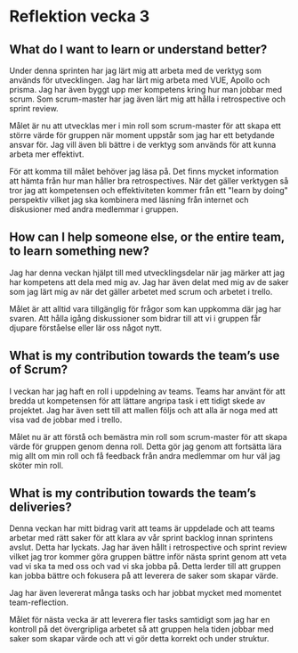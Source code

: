 # Reflektion vecka 3
## What do I want to learn or understand better?
Under denna sprinten har jag lärt mig att arbeta med de verktyg som används för utvecklingen. Jag har lärt mig arbeta med VUE, Apollo och prisma. Jag har även byggt upp mer kompetens kring hur man jobbar med scrum. Som scrum-master har jag även lärt mig att hålla i retrospective och sprint review.

Målet är nu att utvecklas mer i min roll som scrum-master för att skapa ett större värde för gruppen när moment uppstår som jag har ett betydande ansvar för. Jag vill även bli bättre i de verktyg som används för att kunna arbeta mer effektivt.

För att komma till målet behöver jag läsa på. Det finns mycket information att hämta från hur man håller bra retrospectives. När det gäller verktygen så tror jag att kompetensen och effektiviteten kommer från ett "learn by doing" perspektiv vilket jag ska kombinera med läsning från internet och diskusioner med andra medlemmar i gruppen.
## How can I help someone else, or the entire team, to learn something new?
Jag har denna veckan hjälpt till med utvecklingsdelar när jag märker att jag har kompetens att dela med mig av. Jag har även delat med mig av de saker som jag lärt mig av när det gäller arbetet med scrum och arbetet i trello. 

Målet är att alltid vara tillgänglig för frågor som kan uppkomma där jag har svaren. Att hålla igång diskussioner som bidrar till att vi i gruppen får djupare förståelse eller lär oss något nytt. 
## What is my contribution towards the team’s use of Scrum?
I veckan har jag haft en roll i uppdelning av teams. Teams har använt för att bredda ut kompetensen för att lättare angripa task i ett tidigt skede av projektet. Jag har även sett till att mallen följs och att alla är noga med att visa vad de jobbar med i trello. 

Målet nu är att förstå och bemästra min roll som scrum-master för att skapa värde för gruppen genom denna roll. Detta gör jag genom att fortsätta lära mig allt om min roll och få feedback från andra medlemmar om hur väl jag sköter min roll.
## What is my contribution towards the team’s deliveries?
Denna veckan har mitt bidrag varit att teams är uppdelade och att teams arbetar med rätt saker för att klara av vår sprint backlog innan sprintens avslut. Detta har lyckats. Jag har även hållt i retrospective och sprint review vilket jag tror kommer göra gruppen bättre inför nästa sprint genom att veta vad vi ska ta med oss och vad vi ska jobba på. Detta lerder till att gruppen kan jobba bättre och fokusera på att leverera de saker som skapar värde. 

Jag har även levererat många tasks och har jobbat mycket med momentet team-reflection.

Målet för nästa vecka är att leverera fler tasks samtidigt som jag har en kontroll på det övergripliga arbetet så att gruppen hela tiden jobbar med saker som skapar värde och att vi gör detta korrekt och under struktur.